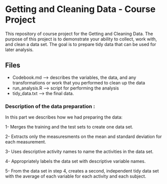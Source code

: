 # Getting and Cleaning Data - Course Project

This repository of course project for the Getting and Cleaning Data. The purpose of this project is to demonstrate your ability to collect, work with, and clean a data set. The goal is to prepare tidy data that can be used for later analysis. 


## Files

* Codebook.md --> describes the variables, the data, and any transformations or work that you performed to clean up the data
* run_analysis.R --> script for performing the analysis
* tidy_data.txt --> the final data.

### Description of the data preparation :
In this part we describes how we had preparing the data:

1- Merges the training and the test sets to create one data set.

2- Extracts only the measuresments on the mean and standard deviation for each measurement.

3- Uses descriptive activity names to name the activities in the data set.

4- Appropriately labels the data set with descriptive variable names. 

5- From the data set in step 4, creates a second, independent tidy data set with the average of each variable for each activity and each subject.



